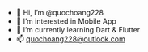 - 👋 Hi, I’m @quochoang228
- 👀 I’m interested in Mobile App
- 🌱 I’m currently learning Dart & Flutter
- 📫 quochoang228@outlook.com

<!---
quochoang228/quochoang228 is a ✨ special ✨ repository because its `README.md` (this file) appears on your GitHub profile.
You can click the Preview link to take a look at your changes.
--->
